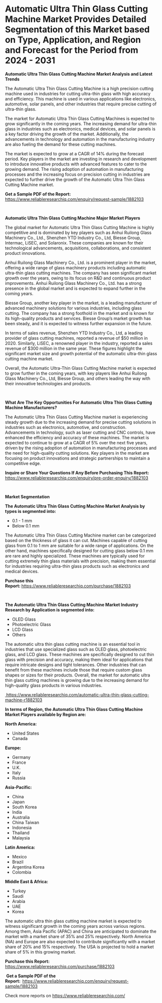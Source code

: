 <p><h1>Automatic Ultra Thin Glass Cutting Machine Market Provides Detailed Segmentation of this Market based on Type, Application, and Region and Forecast for the Period from 2024 - 2031</h1></p><p><strong>Automatic Ultra Thin Glass Cutting Machine Market Analysis and Latest Trends</strong></p>
<p><p>The Automatic Ultra Thin Glass Cutting Machine is a high precision cutting machine used in industries for cutting ultra-thin glass with high accuracy and efficiency. This machine is used in various applications like electronics, automotive, solar panels, and other industries that require precise cutting of ultra-thin glass.</p><p>The market for Automatic Ultra Thin Glass Cutting Machines is expected to grow significantly in the coming years. The increasing demand for ultra-thin glass in industries such as electronics, medical devices, and solar panels is a key factor driving the growth of the market. Additionally, the advancements in technology and automation in the manufacturing industry are also fueling the demand for these cutting machines.</p><p>The market is expected to grow at a CAGR of 14% during the forecast period. Key players in the market are investing in research and development to introduce innovative products with advanced features to cater to the growing demand. The rising adoption of automation in manufacturing processes and the increasing focus on precision cutting in industries are expected to further drive the growth of the Automatic Ultra Thin Glass Cutting Machine market.</p></p>
<p><strong>Get a Sample PDF of the Report:&nbsp;</strong> <a href="https://www.reliableresearchiq.com/enquiry/request-sample/1882103">https://www.reliableresearchiq.com/enquiry/request-sample/1882103</a></p>
<p>&nbsp;</p>
<p><strong>Automatic Ultra Thin Glass Cutting Machine Major Market Players</strong></p>
<p><p>The global market for Automatic Ultra Thin Glass Cutting Machine is highly competitive and is dominated by key players such as Anhui Ruilong Glass Machinery Co., Ltd., Shenzhen YTD Industry Co., Ltd, Biesse Group, Intermac, LiSEC, and Solaronix. These companies are known for their technological advancements, acquisitions, collaborations, and consistent product innovations. </p><p>Anhui Ruilong Glass Machinery Co., Ltd. is a prominent player in the market, offering a wide range of glass machinery products including automatic ultra-thin glass cutting machines. The company has seen significant market growth over the years, owing to its focus on R&D and continuous product improvements. Anhui Ruilong Glass Machinery Co., Ltd. has a strong presence in the global market and is expected to expand further in the coming years. </p><p>Biesse Group, another key player in the market, is a leading manufacturer of advanced machinery solutions for various industries, including glass cutting. The company has a strong foothold in the market and is known for its high-quality products and services. Biesse Group’s market growth has been steady, and it is expected to witness further expansion in the future.</p><p>In terms of sales revenue, Shenzhen YTD Industry Co., Ltd, a leading provider of glass cutting machines, reported a revenue of $50 million in 2020. Similarly, LiSEC, a renowned player in the industry, reported a sales revenue of $300 million in the same year. These figures highlight the significant market size and growth potential of the automatic ultra-thin glass cutting machine market.</p><p>Overall, the Automatic Ultra-Thin Glass Cutting Machine market is expected to grow further in the coming years, with key players like Anhui Ruilong Glass Machinery Co., Ltd, Biesse Group, and others leading the way with their innovative technologies and products.</p></p>
<p>&nbsp;</p>
<p><strong>What Are The Key Opportunities For Automatic Ultra Thin Glass Cutting Machine Manufacturers?</strong></p>
<p><p>The Automatic Ultra Thin Glass Cutting Machine market is experiencing steady growth due to the increasing demand for precise cutting solutions in industries such as electronics, automotive, and construction. Advancements in technology, such as laser cutting and CNC controls, have enhanced the efficiency and accuracy of these machines. The market is expected to continue to grow at a CAGR of 5% over the next five years, driven by the rising adoption of automation in manufacturing processes and the need for high-quality cutting solutions. Key players in the market are focusing on product innovations and strategic partnerships to maintain a competitive edge.</p></p>
<p><strong>Inquire or Share Your Questions If Any Before Purchasing This Report:</strong> <a href="https://www.reliableresearchiq.com/enquiry/pre-order-enquiry/1882103">https://www.reliableresearchiq.com/enquiry/pre-order-enquiry/1882103</a></p>
<p>&nbsp;</p>
<p><strong>Market Segmentation</strong></p>
<p><strong>The Automatic Ultra Thin Glass Cutting Machine Market Analysis by types is segmented into:</strong></p>
<p><ul><li>0.1 - 1 mm</li><li>Below 0.1 mm</li></ul></p>
<p><p>The Automatic Ultra Thin Glass Cutting Machine market can be categorized based on the thickness of glass it can cut. Machines capable of cutting glass from 0.1 to 1 mm are suitable for a wide range of applications. On the other hand, machines specifically designed for cutting glass below 0.1 mm are rare and highly specialized. These machines are typically used for cutting extremely thin glass materials with precision, making them essential for industries requiring ultra-thin glass products such as electronics and medical devices.</p></p>
<p><strong>Purchase this Report:&nbsp;</strong><a href="https://www.reliableresearchiq.com/purchase/1882103">https://www.reliableresearchiq.com/purchase/1882103</a></p>
<p>&nbsp;</p>
<p><strong>The Automatic Ultra Thin Glass Cutting Machine Market Industry Research by Application is segmented into:</strong></p>
<p><ul><li>OLED Glass</li><li>Photoelectric Glass</li><li>LCD Glass</li><li>Others</li></ul></p>
<p><p>The automatic ultra thin glass cutting machine is an essential tool in industries that use specialized glass such as OLED glass, photoelectric glass, and LCD glass. These machines are specifically designed to cut thin glass with precision and accuracy, making them ideal for applications that require intricate designs and tight tolerances. Other industries that can benefit from these machines include those that require custom glass shapes or sizes for their products. Overall, the market for automatic ultra thin glass cutting machines is growing due to the increasing demand for high-quality glass products in various industries.</p></p>
<p><a href="https://www.reliableresearchiq.com/automatic-ultra-thin-glass-cutting-machine-r1882103">&nbsp;https://www.reliableresearchiq.com/automatic-ultra-thin-glass-cutting-machine-r1882103</a></p>
<p><strong>In terms of Region, the Automatic Ultra Thin Glass Cutting Machine Market Players available by Region are:</strong></p>
<p>
    <p> <strong> North America: </strong>
        <ul>
            <li>United States</li>
            <li>Canada</li>
        </ul>
        </p> 
    <p> <strong> Europe: </strong>
        <ul>
            <li>Germany</li>
            <li>France</li>
            <li>U.K.</li>
            <li>Italy</li>
            <li>Russia</li>
        </ul>
        </p> 
    <p> <strong> Asia-Pacific: </strong>
        <ul>
            <li>China</li>
            <li>Japan</li>
            <li>South Korea</li>
            <li>India</li>
            <li>Australia</li>
            <li>China Taiwan</li>
            <li>Indonesia</li>
            <li>Thailand</li>
            <li>Malaysia</li>
        </ul>
        </p> 
    <p> <strong> Latin America: </strong>
        <ul>
            <li>Mexico</li>
            <li>Brazil</li>
            <li>Argentina Korea</li>
            <li>Colombia</li>
        </ul>
        </p> 
    <p> <strong> Middle East & Africa: </strong>
        <ul>
            <li>Turkey</li>
            <li>Saudi</li>
            <li>Arabia</li>
            <li>UAE</li>
            <li>Korea</li>
        </ul>
    </p>
    </p>
<p><p>The automatic ultra thin glass cutting machine market is expected to witness significant growth in the coming years across various regions. Among them, Asia Pacific (APAC) and China are anticipated to dominate the market with a market share of 35% and 25% respectively. North America (NA) and Europe are also expected to contribute significantly with a market share of 20% and 15% respectively. The USA is projected to hold a market share of 5% in this growing market.</p></p>
<p><strong>Purchase this Report: </strong><a href="https://www.reliableresearchiq.com/purchase/1882103">https://www.reliableresearchiq.com/purchase/1882103</a></p>
<p>&nbsp;<strong>Get a Sample PDF of the Report:&nbsp;&nbsp;</strong><a href="https://www.reliableresearchiq.com/enquiry/request-sample/1882103">https://www.reliableresearchiq.com/enquiry/request-sample/1882103</a></p>
<p><strong></strong></p>
<p>Check more reports on <a href="https://www.reliableresearchiq.com/">https://www.reliableresearchiq.com/</a></p>